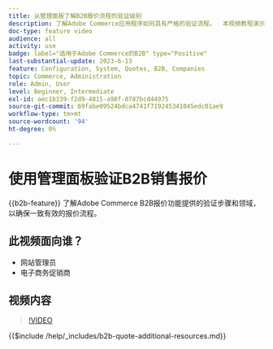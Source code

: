```yaml
---
title: 从管理面板了解B2B报价流程的验证级别
description: 了解Adobe Commerce应用程序如何具有严格的验证流程。  本视频教程演示了Adobe Commerce管理员面板中的验证过程，以确保引号过程有效且一致
doc-type: feature video
audience: all
activity: use
badge: label="适用于Adobe Commerce的B2B" type="Positive"
last-substantial-update: 2023-6-13
feature: Configuration, System, Quotes, B2B, Companies
topic: Commerce, Administration
role: Admin, User
level: Beginner, Intermediate
exl-id: aec1b339-f2d9-4815-a98f-0787bcd44975
source-git-commit: 69fabe09524bdca4741f719245341045edc01ae9
workflow-type: tm+mt
source-wordcount: '94'
ht-degree: 0%

---
```


# 使用管理面板验证B2B销售报价

{{b2b-feature}}
了解Adobe Commerce B2B报价功能提供的验证步骤和领域，以确保一致有效的报价流程。

## 此视频面向谁？

- 网站管理员
- 电子商务促销商

## 视频内容

>[!VIDEO](https://video.tv.adobe.com/v/3420413?learn=on)

{{$include /help/_includes/b2b-quote-additional-resources.md}}
